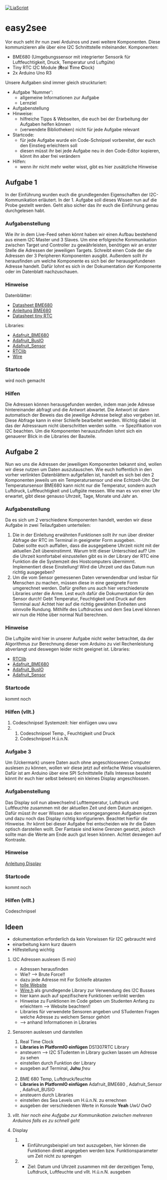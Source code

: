 [![LiaScript](https://raw.githubusercontent.com/LiaScript/LiaScript/master/badges/course.svg)](https://liascript.github.io/course/?https://raw.githubusercontent.com/MaxWe18/easy2see/main/README.md?token=GHSAT0AAAAAACTXD5LURTTJ7WRUGWCFWEGGZT3Z3SA)

# easy2see  
Vor euch seht ihr nun zwei Arduinos und zwei weitere Komponenten. Diese kommunizieren alle über eine I2C Schnittstelle miteinander. 
Komponenten:
- BME680 (Umgebungssensor mit integrierter Sensorik für Luftfeuchtigkeit, Druck, Temperatur und Luftgüte)
- Tiny RTC I2C Module (**R**eal **T**ime **C**lock)
- 2x Arduino Uno R3

Unsere Aufgaben sind immer gleich struckturiert: 
- Aufgabe 'Nummer':
   - allgemeine Informationen zur Aufgabe
   - Lernziel
- Aufgabenstellung
- Hinweise:
   - hilfreiche Tipps & Webseiten, die euch bei der Erarbeitung der Aufgaben helfen können
   - (verwendete Bibliotheken) nicht für jede Aufgabe relevant  
- Startcode:
   - für jede Aufgabe wurde ein Code-Schnipsel vorbereitet, der euch den Einstieg erleichtern soll
   - diesen müsst ihr bei jede Aufgabe neu in den Code-Editor kopieren, könnt ihn aber frei verändern
- Hilfen:
   - wenn ihr nicht mehr weiter wisst, gibt es hier zusätzliche Hinweise

## Aufgabe 1
In der Einführung wurden euch die grundlegenden Eigenschaften der I2C-Kommunikation erläutert. In der 1. Aufgabe soll dieses Wissen nun auf die Probe gestellt werden. Geht also sicher das ihr euch die Einführung genau durchgelesen habt. 
### Aufgabenstellung
Wie ihr in dem Live-Feed sehen könnt haben wir einen Aufbau bestehend aus einem I2C Master und 3 Slaves. Um eine erfolgreiche Kommunikation zwischen Target und Controller zu gewährleisten, benötigen wir an erster Stelle die Adressen der jeweiligen Targets. Schreibt einen Code der die Adressen der 3 Peripheren Komponenten ausgibt. 
Außerdem sollt ihr herausfinden um welche Komponente es sich bei der herausgefundenen Adresse handelt. Dafür lohnt es sich in der Dokumentation der Komponente oder im Datenblatt nachzuschauen. 

### Hinweise
Datenblätter:
- [Datasheet BME680](https://www.joy-it.net/files/files/Produkte/SEN-BME680/SEN-BME680-Datenblatt.pdf)
- [Anleitung BME680](https://www.joy-it.net/files/files/Produkte/SEN-BME680/SEN-BME680_Anleitung_2024-04-11.pdf)
- [Datasheet tiny RTC](https://pdf.direnc.net/upload/tinyrtc-i2c-modul-datasheet.pdf)

Libraries:
- [Adafruit_BME680](https://github.com/adafruit/Adafruit_BME680)
- [Adafruit_BusIO](https://github.com/adafruit/Adafruit_BusIO)
- [Adafruit_Sensor](https://github.com/adafruit/Adafruit_Sensor)
- [RTClib](https://github.com/adafruit/RTClib)
- [Wire](https://github.com/esp8266/Arduino/blob/master/libraries/Wire/Wire.h)


### Startcode
wird noch gemacht
### Hilfen
Die Adressen können herausgefunden werden, indem man jede Adresse hintereinander abfragt und die Antwort abwartet. Die Antwort ist dann automatisch der Beweis das die jeweilige Adresse belegt also vergeben ist. Diese Abfrage kann in einer Schleife bearbeitet werden. Wichtig dabei ist das der Adressraum nicht überschritten werden sollte. --> Spezifikation von I2C beachten.
Um die Komponenten herauszufinden lohnt sich ein genauerer Blick in die Libraries der Bauteile.

## Aufgabe 2
Nun wo uns die Adressen der jeweiligen Komponenten bekannt sind, wollen wir diese nutzen um Daten auszutauschen. Wie euch hoffentlich in den vorher verlinkten Datenblättern aufgefallen ist, handelt es sich bei den 2 Komponenten jeweils um ein Temperatursensor und eine Echtzeit-Uhr. Der Temperatursensor BME680 kann nicht nur die Temperatur, sondern auch Luftdruck, Luftfeuchtigkeit und Luftgüte messen. Wie man es von einer Uhr erwartet, gibt diese genauso Uhrzeit, Tage, Monate und Jahr an.
### Aufgabenstellung
Da es sich um 2 verschiedene Komponenten handelt, werden wir diese Aufgabe in zwei Teilaufgaben unterteilen:
1. Die in der Einleitung erwähnten Funktionen sollt ihr nun über direkter Abfrage der RTC im Terminal in geeigneter Form ausgeben.  
   Dabei sollte euch auffallen, dass die ausgegebene Uhrzeit nicht mit der aktuellen Zeit übereinstimmt. Warum tritt dieser Unterschied auf?
   Um die Uhrzeit komfortabel einzustellen gibt es in der Library der RTC eine Funktion die die Systemzeit des Hostcomputers übernimmt. Implementiert diese Einstellung!
   Wird die Uhrzeit und das Datum nun richtig ausgegeben?
2. Um die vom Sensor gemessenen Daten verwendendbar und lesbar für Menschen zu machen, müssen diese in eine geeignete Form umgerechnet werden. Dafür greifen uns auch hier 
   verschiedenste Libraries unter die Arme. Lest euch dafür die Dokumentation für den Sensor durch!
   Gebt Temperatur, Feuchtigkeit und Druck auf dem Terminal aus! Achtet hier auf die richtig gewählten Einheiten und sinnvolle Rundung.
   Mithilfe des Luftdruckes und dem Sea Level können wir nun die Höhe über normal Null berechnen.
   
### Hinweise
Die Luftgüte wird hier in unserer Aufgabe nicht weiter betrachtet, da der Algorithmus zur Berechnung dieser vom Arduino zu viel Rechenleistung abverlangt und deswegen leider nicht geeignet ist. 
Libraries:
- [RTClib](https://github.com/adafruit/RTClib)
- [Adafruit_BME680](https://github.com/adafruit/Adafruit_BME680)
- [Adafruit_BusIO](https://github.com/adafruit/Adafruit_BusIO)
- [Adafruit_Sensor](https://github.com/adafruit/Adafruit_Sensor)

### Startcode
kommt noch
### Hilfen (vllt.)
1. Codeschnipsel Systemzeit: hier einfügen uwu uwu
2.
   1. Codeschnipsel Temp., Feuchtigkeit und Druck
   2. Codeschnipsel H.ü.n.N.

### Aufgabe 3
Um (Uckermark) unsere Daten auch ohne angeschlossenen Computer auslesen zu können, wollen wir diese jetzt auf einfache Weise visualisieren.
Dafür ist am Arduino über eine SPI Schnittstelle (falls Interesse besteht könnt ihr euch hier selbst belesen) ein kleines Display angeschlossen.
### Aufgabenstellung
Das Display soll nun abwechselnd Lufttemperatur, Luftdruck und Luftfeuchte zusammen mit der aktuellen Zeit und dem Datum anzeigen. Dafür müsst ihr euer Wissen aus den vorangegangenen Aufgaben nutzen und dazu noch das Display richtig konfigurieren. Beachtet hierfür die Hinweise. Ihr könnt bei dieser Aufgabe frei entscheiden wie ihr die Daten optisch darstellen wollt. Der Fantasie sind keine Grenzen gesetzt, jedoch sollte man die Werte am Ende auch gut lesen können. Achtet deswegen auf Kontraste.
### Hinweise
[Anleitung Display](https://www.waveshare.com/wiki/1.69inch_LCD_Module#Arduino)
### Startcode
kommt noch
### Hilfen (vllt.)
Codeschnipsel


## Ideen

- dokumentation erforderlich da kein Vorwissen für I2C gebraucht wird
- einarbeitung kann kurz dauern
- Hilfestellung wichtig

1. I2C Adressen auslesen (5 min)
   -  Adressen herausfinden
   -  Wie? --> Brute Force!!
   -  dazu jede Adresse mit For Schleife abtasten
   -  [tolle Website](https://42project.net/mit-dem-arduino-alle-angeschlossenen-i2c-twi-adressen-scannen/)
   -  [Wire.h](https://www.arduino.cc/reference/en/language/functions/communication/wire/) als grundlegende Library zur Verwendung des I2C Busses
   -  hier kann auch auf spezifischere Funktionen verlinkt werden
   -  Hinweise zu Funktionen im Code geben um Studenten Anfang zu erleichtern --> Website beachten!!
   -  Libraries für verwendete Sensoren angeben und STudenten Fragen welche Adresse zu welchem Sensor gehört
   -  --> anhand Informationen in Libraries
  
2. Sensoren auslesen und darstellen

    1. Real Time Clock
      - **Libraries in PlatformIO einfügen** DS1307RTC Library
      - ansteuern --> I2C STudenten in Library gucken lassen um Adresse zu sehen
      - einstellen durch Funktion der Library
      - ausgeben auf Terminal, **Juhu** *freu*
     </br></br>
    2. BME 680 Temp, Luftdruck/feuchte
      - **Libraries in PlatformIO einfügen** Adafruit_BME680 , Adafruit_Sensor , Adafruit_BUSIO
      - ansteuern durch Libraries
      - einstellen des Sea Levels um H.ü.n.N. zu errechnen
      - ausgeben der verschiedenen Werte in Konsole **Yeah** *UwU  OwO*
  
3. *vllt. hier noch eine Aufgabe zur Kommunikation zwischen mehreren Arduinos falls es zu schnell geht* 
     
4. Display
    1. - Einführungsbeispiel um text auszugeben, hier können die Funktionen direkt angegeben werden bzw. Funktionsparameter um Zeit nicht zu sprengen
      
    2. - Ziel: Datum und Uhrzeit zusammen mit der derzeitigen Temp, Luftdruck, Luftfeuchte und vllt. H.ü.n.N. ausgeben

